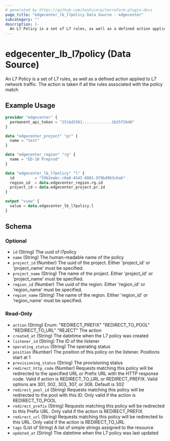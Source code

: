 ```yaml
---
# generated by https://github.com/hashicorp/terraform-plugin-docs
page_title: "edgecenter_lb_l7policy Data Source - edgecenter"
subcategory: ""
description: |-
  An L7 Policy is a set of L7 rules, as well as a defined action applied to L7 network traffic. The action is taken if all the rules associated with the policy match
---
```


# edgecenter_lb_l7policy (Data Source)

An L7 Policy is a set of L7 rules, as well as a defined action applied to L7 network traffic. The action is taken if all the rules associated with the policy match

## Example Usage

```terraform
provider "edgecenter" {
  permanent_api_token = "251$d3361.............1b35f26d8"
}

data "edgecenter_project" "pr" {
  name = "test"
}

data "edgecenter_region" "rg" {
  name = "ED-10 Preprod"
}

data "edgecenter_lb_l7policy" "l" {
  id         = "59b2eabc-c0a8-4545-8081-979bd963c6ab"
  region_id  = data.edgecenter_region.rg.id
  project_id = data.edgecenter_project.pr.id
}

output "view" {
  value = data.edgecenter_lb_l7policy.l
}
```

<!-- schema generated by tfplugindocs -->
## Schema

### Optional

- `id` (String) The uuid of l7policy
- `name` (String) The human-readable name of the policy
- `project_id` (Number) The uuid of the project. Either 'project_id' or 'project_name' must be specified.
- `project_name` (String) The name of the project. Either 'project_id' or 'project_name' must be specified.
- `region_id` (Number) The uuid of the region. Either 'region_id' or 'region_name' must be specified.
- `region_name` (String) The name of the region. Either 'region_id' or 'region_name' must be specified.

### Read-Only

- `action` (String) Enum: "REDIRECT_PREFIX" "REDIRECT_TO_POOL" "REDIRECT_TO_URL" "REJECT"
The action
- `created_at` (String) The datetime when the L7 policy was created
- `listener_id` (String) The ID of the listener
- `operating_status` (String) The operating status
- `position` (Number) The position of this policy on the listener. Positions start at 1
- `provisioning_status` (String) The provisioning status
- `redirect_http_code` (Number) Requests matching this policy will be redirected to the specified URL or Prefix URL with the HTTP response code. Valid if action is REDIRECT_TO_URL or REDIRECT_PREFIX. Valid options are 301, 302, 303, 307, or 308. Default is 302
- `redirect_pool_id` (String) Requests matching this policy will be redirected to the pool with this ID. Only valid if the action is REDIRECT_TO_POOL
- `redirect_prefix` (String) Requests matching this policy will be redirected to this Prefix URL. Only valid if the action is REDIRECT_PREFIX
- `redirect_url` (String) Requests matching this policy will be redirected to this URL. Only valid if the action is REDIRECT_TO_URL
- `tags` (List of String) A list of simple strings assigned to the resource
- `updated_at` (String) The datetime when the L7 policy was last updated
